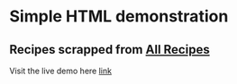 # Simple HTML demonstration
## Recipes scrapped from [All Recipes](https://www.allrecipes.com/)
Visit the live demo here [link](https://wilam1.github.io/odin-recipes/)
